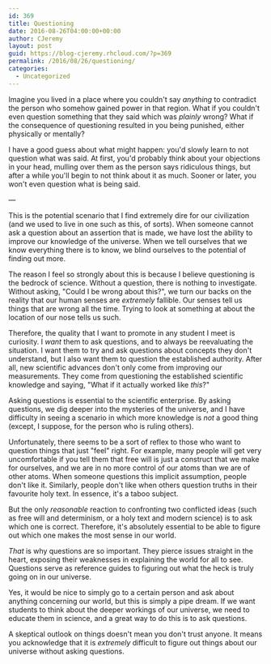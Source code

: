 ```yaml
---
id: 369
title: Questioning
date: 2016-08-26T04:00:00+00:00
author: CJeremy
layout: post
guid: https://blog-cjeremy.rhcloud.com/?p=369
permalink: /2016/08/26/questioning/
categories:
  - Uncategorized
---
```

Imagine you lived in a place where you couldn't say _anything_ to contradict the person who somehow gained power in that region. What if you couldn't even question something that they said which was _plainly_ wrong? What if the consequence of questioning resulted in you being punished, either physically or mentally?

I have a good guess about what might happen: you'd slowly learn to not question what was said. At first, you'd probably think about your objections in your head, mulling over them as the person says ridiculous things, but after a while you'll begin to not think about it as much. Sooner or later, you won't even question what is being said.

&#8212;

This is the potential scenario that I find extremely dire for our civilization (and we used to live in one such as this, of sorts). When someone cannot ask a question about an assertion that is made, we have lost the ability to improve our knowledge of the universe. When we tell ourselves that we know everything there is to know, we blind ourselves to the potential of finding out more.

The reason I feel so strongly about this is because I believe questioning is the bedrock of science. Without a question, there is nothing to investigate. Without asking, "Could I be wrong about this?", we turn our backs on the reality that our human senses are _extremely_ fallible. Our senses tell us things that are wrong all the time. Trying to look at something at about the location of our nose tells us such.

Therefore, the quality that I want to promote in any student I meet is curiosity. I _want_ them to ask questions, and to always be reevaluating the situation. I want them to try and ask questions about concepts they don't understand, but I also want them to question the established authority. After all, new scientific advances don't only come from improving our measurements. They come from questioning the established scientific knowledge and saying, "What if it actually worked like _this_?"

Asking questions is essential to the scientific enterprise. By asking questions, we dig deeper into the mysteries of the universe, and I have difficulty in seeing a scenario in which more knowledge is _not_ a good thing (except, I suppose, for the person who is ruling others).

Unfortunately, there seems to be a sort of reflex to those who want to question things that just "feel" right. For example, many people will get very uncomfortable if you tell them that free will is just a construct that we make for ourselves, and we are in no more control of our atoms than we are of other atoms. When someone questions this implicit assumption, people don't like it. Similarly, people don't like when others question truths in their favourite holy text. In essence, it's a taboo subject.

But the only _reasonable_ reaction to confronting two conflicted ideas (such as free will and determinism, or a holy text and modern science) is to ask which one is correct. Therefore, it's absolutely essential to be able to figure out which one makes the most sense in our world.

_That_ is why questions are so important. They pierce issues straight in the heart, exposing their weaknesses in explaining the world for all to see. Questions serve as reference guides to figuring out what the heck is truly going on in our universe.

Yes, it would be nice to simply go to a certain person and ask about anything concerning our world, but this is simply a pipe dream. If we want students to think about the deeper workings of our universe, we need to educate them in science, and a great way to do this is to ask questions.

A skeptical outlook on things doesn't mean you don't trust anyone. It means you acknowledge that it is _extremely_ difficult to figure out things about our universe without asking questions.